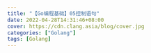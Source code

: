 ```yaml
---
title: "【Go编程基础】05控制语句"
date: 2022-04-28T14:31:46+08:00
cover: https://cdn.clang.asia/blog/cover.jpg
categories: ["Golang"]
tags: [Golang]
---
```

